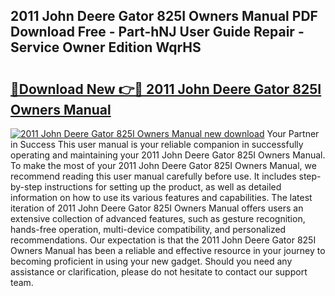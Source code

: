 ## 2011 John Deere Gator 825I Owners Manual PDF Download Free - Part-hNJ User Guide Repair - Service Owner Edition WqrHS

# <h2><a href="http://bc862.oget.top/?id=2011+John+Deere+Gator+825I+Owners+Manual">🔗Download New 👉🔴 2011 John Deere Gator 825I Owners Manual</a></h2>

[![2011 John Deere Gator 825I Owners Manual new download](https://i.imgur.com/5g1atiW.png)](http://bc862.oget.top/?id=2011+John+Deere+Gator+825I+Owners+Manual)
Your Partner in Success This user manual is your reliable companion in successfully operating and maintaining your 2011 John Deere Gator 825I Owners Manual. To make the most of your 2011 John Deere Gator 825I Owners Manual, we recommend reading this user manual carefully before use. It includes step-by-step instructions for setting up the product, as well as detailed information on how to use its various features and capabilities. The latest iteration of 2011 John Deere Gator 825I Owners Manual offers users an extensive collection of advanced features, such as gesture recognition, hands-free operation, multi-device compatibility, and personalized recommendations. Our expectation is that the 2011 John Deere Gator 825I Owners Manual has been a reliable and effective resource in your journey to becoming proficient in using your new gadget. Should you need any assistance or clarification, please do not hesitate to contact our support team.
